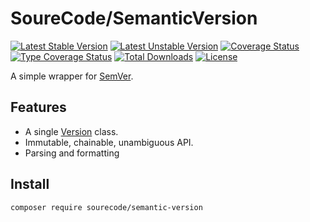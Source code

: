 
# SoureCode/SemanticVersion

[![Latest Stable Version](https://poser.pugx.org/sourecode/semantic-version/v)](https://packagist.org/packages/sourecode/semantic-version)
[![Latest Unstable Version](https://poser.pugx.org/sourecode/semantic-version/v/unstable)](https://packagist.org/packages/sourecode/semantic-version)
[![Coverage Status](https://coveralls.io/repos/github/SoureCode/SemanticVersion/badge.svg?branch=master)](https://coveralls.io/github/SoureCode/SemanticVersion?branch=master)
[![Type Coverage Status](https://shepherd.dev/github/SoureCode/SemanticVersion/coverage.svg)](https://shepherd.dev/github/SoureCode/SemanticVersion)
[![Total Downloads](https://poser.pugx.org/sourecode/semantic-version/downloads)](https://packagist.org/packages/sourecode/semantic-version)
[![License](https://poser.pugx.org/sourecode/semantic-version/license)](https://packagist.org/packages/sourecode/semantic-version)

A simple wrapper for [SemVer](https://semver.org/).

## Features

- A single [Version](src/Version.php) class.
- Immutable, chainable, unambiguous API.
- Parsing and formatting

## Install

```
composer require sourecode/semantic-version
```
